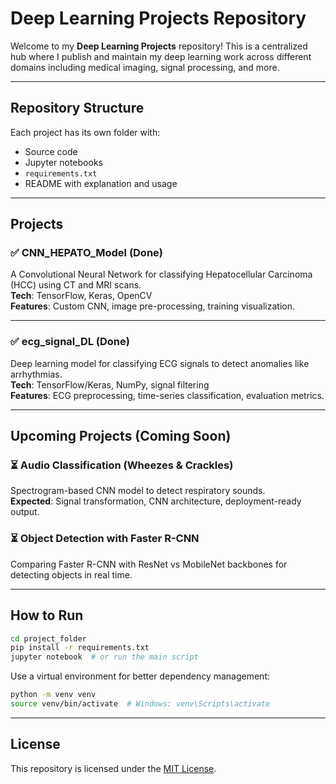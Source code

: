 # Deep Learning Projects Repository

Welcome to my **Deep Learning Projects** repository! This is a centralized hub where I publish and maintain my deep learning work across different domains including medical imaging, signal processing, and more.

---

## Repository Structure

Each project has its own folder with:

- Source code  
- Jupyter notebooks  
- `requirements.txt`  
- README with explanation and usage

---

## Projects

### ✅ CNN_HEPATO_Model (Done)

A Convolutional Neural Network for classifying Hepatocellular Carcinoma (HCC) using CT and MRI scans.  
**Tech**: TensorFlow, Keras, OpenCV  
**Features**: Custom CNN, image pre-processing, training visualization.

---

### ✅ ecg_signal_DL (Done)

Deep learning model for classifying ECG signals to detect anomalies like arrhythmias.  
**Tech**: TensorFlow/Keras, NumPy, signal filtering  
**Features**: ECG preprocessing, time-series classification, evaluation metrics.

---

## Upcoming Projects (Coming Soon)

### ⏳ Audio Classification (Wheezes & Crackles)

Spectrogram-based CNN model to detect respiratory sounds.  
**Expected**: Signal transformation, CNN architecture, deployment-ready output.

### ⏳ Object Detection with Faster R-CNN

Comparing Faster R-CNN with ResNet vs MobileNet backbones for detecting objects in real time.

---

## How to Run

```bash
cd project_folder
pip install -r requirements.txt
jupyter notebook  # or run the main script
```

Use a virtual environment for better dependency management:

```bash
python -m venv venv
source venv/bin/activate  # Windows: venv\Scripts\activate
```

---

## License

This repository is licensed under the [MIT License](LICENSE).
